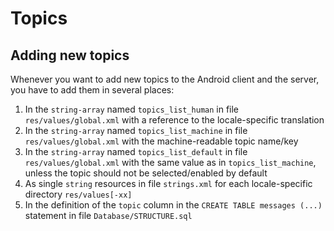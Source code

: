 # Topics

## Adding new topics

Whenever you want to add new topics to the Android client and the server, you have to add them in several places:

 1. In the `string-array` named `topics_list_human` in file `res/values/global.xml` with a reference to the locale-specific translation
 2. In the `string-array` named `topics_list_machine` in file `res/values/global.xml` with the machine-readable topic name/key
 3. In the `string-array` named `topics_list_default` in file `res/values/global.xml` with the same value as in `topics_list_machine`, unless the topic should not be selected/enabled by default
 4. As single `string` resources in file `strings.xml` for each locale-specific directory `res/values[-xx]`
 5. In the definition of the `topic` column in the `CREATE TABLE messages (...)` statement in file `Database/STRUCTURE.sql`
